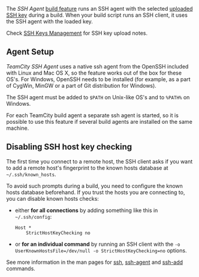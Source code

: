 [//]: # (title: SSH Agent)
[//]: # (auxiliary-id: SSH Agent)

The _SSH Agent_ [build feature](adding-build-features.md) runs an SSH agent with the selected [uploaded SSH key](ssh-keys-management.md) during a build. When your build script runs an SSH client, it uses the SSH agent with the loaded key.

Check [SSH Keys Management](ssh-keys-management.md) for SSH key upload notes.

## Agent Setup

_TeamCity SSH Agent_ uses a native ssh agent from the OpenSSH included with Linux and Mac OS X, so the feature works out of the box for these OS's. For Windows, OpenSSH needs to be installed (for example, as a part of CygWin, MinGW or a part of Git distribution for Windows).

The SSH agent must be added to `$PATH` on Unix\-like OS's and to `%PATH%` on Windows.

For each TeamCity build agent a separate ssh agent is started, so it is possible to use this feature if several build agents are installed on the same machine.

## Disabling SSH host key checking

The first time you connect to a remote host, the SSH client asks if you want to add a remote host's fingerprint to the known hosts database at `~/.ssh/known_hosts`.

To avoid such prompts during a build, you need to configure the known hosts database beforehand. If you trust the hosts you are connecting to, you can disable known hosts checks:
* either __for all connections__ by adding something like this in `~/.ssh/config`:   
   ```Shell
   Host *
       StrictHostKeyChecking no

   ```

* or __for an individual command__ by running an SSH client with the `-o UserKnownHostsFile=/dev/null -o StrictHostKeyChecking=no` options.

See more information in the man pages for [ssh](http://linux.die.net/man/1/ssh), [ssh-agent](http://linux.die.net/man/1/ssh-agent) and [ssh-add](http://linux.die.net/man/1/ssh-add) commands.

 

 
